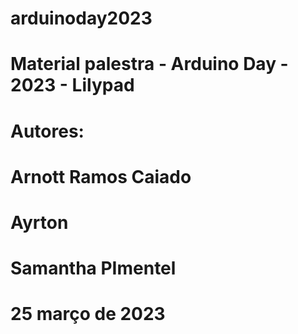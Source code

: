# arduinoday2023
# Material palestra - Arduino Day - 2023 - Lilypad
# Autores:
# Arnott Ramos Caiado
# Ayrton
# Samantha PImentel
#
# 25 março de 2023
